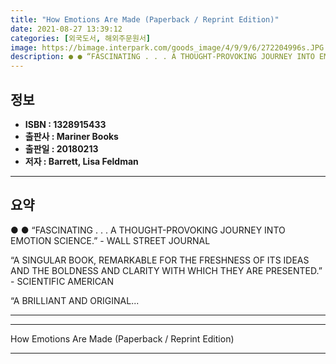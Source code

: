 ```yaml
---
title: "How Emotions Are Made (Paperback / Reprint Edition)"
date: 2021-08-27 13:39:12
categories: [외국도서, 해외주문원서]
image: https://bimage.interpark.com/goods_image/4/9/9/6/272204996s.JPG
description: ● ● “FASCINATING . . . A THOUGHT-PROVOKING JOURNEY INTO EMOTION SCIENCE.” - WALL STREET JOURNAL “A SINGULAR BOOK, REMARKABLE FOR THE FRESHNESS OF ITS IDEAS A
---
```


## **정보**

- **ISBN : 1328915433**
- **출판사 : Mariner Books**
- **출판일 : 20180213**
- **저자 : Barrett, Lisa Feldman**

------



## **요약**

●  ●  “FASCINATING . . . A THOUGHT-PROVOKING JOURNEY INTO EMOTION SCIENCE.” - WALL STREET JOURNAL

“A SINGULAR BOOK, REMARKABLE FOR THE FRESHNESS OF ITS IDEAS AND THE BOLDNESS AND CLARITY WITH WHICH THEY ARE PRESENTED.” - SCIENTIFIC AMERICAN
 
“A BRILLIANT AND ORIGINAL... 

------



------


How Emotions Are Made (Paperback / Reprint Edition) 

------



